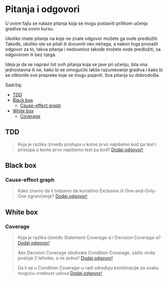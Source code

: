 # Pitanja i odgovori

U ovom fajlu se nalaze pitanja koja se mogu postaviti prilikom učenja gradiva na ovom kursu.

Ukoliko imate pitanje na koje ne znate odgovor možete ga ovde predložiti. Takođe, ukoliko
ste se pitali ili dvoumili oko nečega, a nakon toga pronašli odgovor za to, takva pitanja
i nedoumice takođe možete ovde predložiti, sa odgovorom ili bez njega.

Ideja je da se napravi list svih pitanja koja se jave pri učenju, bila ona jednostavna ili ne, kako bi se omogućilo lakše razumevanje gradiva i kako bi se otklonile sve prepreke koje se
mogu pojaviti. Sva pitanja su dobrodošla.

Sadržaj:
- [TDD](#tdd)
- [Black box](#black-box)
  - [Cause-effect graph](#cause-effect-graph)
- [White box](#white-box)
  - [Coverage](#coverage)

## TDD

> Koja je razlika između pristupa u kome prvo napišemo kod pa test i pristupa u kome prvo napišemo test pa kod?
[Dodaj odgovor!](https://github.com/imioer/kts/edit/main/pitanja_i_odgovori.md)

## Black box

### Cause-effect graph

> Kako znamo da li trebamo da koristimo Exclusive ili One-and-Only-One ograničenje?
[Dodaj odgovor!](https://github.com/imioer/kts/edit/main/pitanja_i_odgovori.md)

## White box

### Coverage

> Koja je razlika između Statement Coverage-a i Decision Coverage-a?
[Dodaj odgovor!](https://github.com/imioer/kts/edit/main/pitanja_i_odgovori.md)

> Ako Decision Coverage obuhvata Condition Coverage, zašto onda postoje 2 tehnike, a ne jedna?
[Dodaj odgovor!](https://github.com/imioer/kts/edit/main/pitanja_i_odgovori.md)

> Da li se u Condition Coverage-u radi određuju kombinacije za svaku moguću vrednost uslova
[Dodaj odgovor!](https://github.com/imioer/kts/edit/main/pitanja_i_odgovori.md)


<!-- <details>
  <summary>
  <b>
    Odgovor <a href="https://github.com/imioer/kts/edit/main/pitanja_i_odgovori.md">(Dodaj odgovor!)</a>
  </b>
  </summary>
 < ! - - Obrišite komentar i unesite odgovor na ovo pitanje - - >
</details> 
-->
